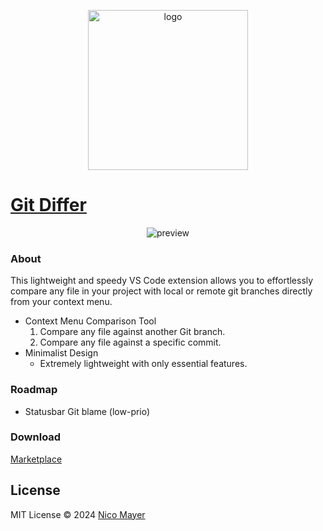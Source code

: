 <p align="center">
<img src="https://raw.githubusercontent.com/Nico-Mayer/git-differ/main/public/logo.png" alt="logo" heigh="256" width="256" />
<a href="https://marketplace.visualstudio.com/items?itemName=nico-mayer.git-differ">
<h1>Git Differ</h1>
</a>
</p>

<p align='center'>
  <img src="https://raw.githubusercontent.com/Nico-Mayer/git-differ/main/public/showcase.gif" alt='preview'>
</p>

### About

This lightweight and speedy VS Code extension allows you to effortlessly compare any file in your project with local or remote git branches directly from your context menu.

- Context Menu Comparison Tool
  1. Compare any file against another Git branch.
  2. Compare any file against a specific commit.
- Minimalist Design
  - Extremely lightweight with only essential features.

### Roadmap

- Statusbar Git blame (low-prio)

### Download

[Marketplace](https://marketplace.visualstudio.com/items?itemName=nico-mayer.git-differ)

## License

MIT License © 2024 [Nico Mayer](https://github.com/nico-mayer)
